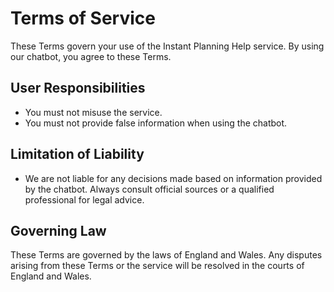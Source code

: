 # Terms of Service

These Terms govern your use of the Instant Planning Help service. By using our chatbot, you agree to these Terms.

## User Responsibilities
- You must not misuse the service.
- You must not provide false information when using the chatbot.

## Limitation of Liability
- We are not liable for any decisions made based on information provided by the chatbot. Always consult official sources or a qualified professional for legal advice.

## Governing Law
These Terms are governed by the laws of England and Wales. Any disputes arising from these Terms or the service will be resolved in the courts of England and Wales.
